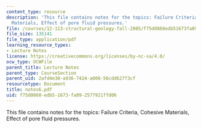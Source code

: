 ```yaml
---
content_type: resource
description: 'This file contains notes for the topics: Failure Criteria, Cohesive
  Materials, Effect of pore fluid pressures.'
file: /courses/12-113-structural-geology-fall-2005/f75d0868edb51673fa092577921ffd06_notes6.pdf
file_size: 135141
file_type: application/pdf
learning_resource_types:
- Lecture Notes
license: https://creativecommons.org/licenses/by-nc-sa/4.0/
ocw_type: OCWFile
parent_title: Lecture Notes
parent_type: CourseSection
parent_uid: 2afd4e30-a936-7424-a008-56cdd627f3cf
resourcetype: Document
title: notes6.pdf
uid: f75d0868-edb5-1673-fa09-2577921ffd06
---
```

This file contains notes for the topics: Failure Criteria, Cohesive Materials, Effect of pore fluid pressures.